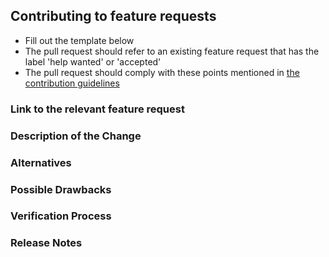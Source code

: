 ## Contributing to feature requests

 - Fill out the template below
 - The pull request should refer to an existing feature request that has the label 'help wanted' or 'accepted'
 - The pull request should comply with these points mentioned in [the contribution guidelines](https://github.com/mali-git/POEM_develop/blob/master/.github/CONTRIBUTING.md#pull-request)


### Link to the relevant feature request
<!--

Link to the issue describing the feature request. The affected feature request should have the label 'help wanted' or
'accepted'.

-->


### Description of the Change

<!--

We must be able to understand the design of your change from this description, so please walk us through the concepts.

-->


### Alternatives

<!-- Explain what other solutions you have considered to realize this functionality.  -->


### Possible Drawbacks

<!-- What are the possible side-effects or negative impacts of the code change? -->


### Verification Process

<!--

What process did you follow to verify that the change has not introduced any regressions? Describe the actions you
performed and describe the results you observed.

-->


### Release Notes

<!--

Please describe the changes in a single line that explains this improvement in
terms that any user can understand.

Example:

- Fixed an issue where model parameters were not set correctly.
- Increased the performance of method X by avoiding redundant re-calculations of the loading vectors.

-->
